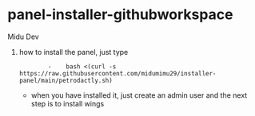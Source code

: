 # panel-installer-githubworkspace
  
  Midu Dev


1. how to install the panel, just type

               -    bash <(curl -s https://raw.githubusercontent.com/midumimu29/installer-panel/main/petrodactly.sh)  

    - when you have installed it, just create an admin user and the next step is to install wings
